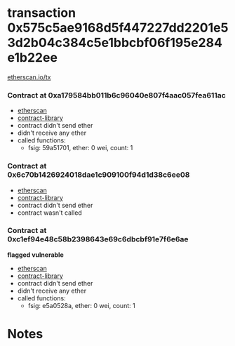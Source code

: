 # transaction 0x575c5ae9168d5f447227dd2201e53d2b04c384c5e1bbcbf06f195e284e1b22ee

[etherscan.io/tx](https://etherscan.io/tx/0x575c5ae9168d5f447227dd2201e53d2b04c384c5e1bbcbf06f195e284e1b22ee)


### Contract at 0xa179584bb011b6c96040e807f4aac057fea611ac

* [etherscan](https://etherscan.io/address/0xa179584bb011b6c96040e807f4aac057fea611ac)
* [contract-library](https://contract-library.com/contracts/Ethereum/a179584bb011b6c96040e807f4aac057fea611ac)
* contract didn't send ether
* didn't receive any ether
* called functions:
    * fsig: 59a51701, ether: 0 wei, count: 1


### Contract at 0x6c70b1426924018dae1c909100f94d1d38c6ee08

* [etherscan](https://etherscan.io/address/0x6c70b1426924018dae1c909100f94d1d38c6ee08)
* [contract-library](https://contract-library.com/contracts/Ethereum/6c70b1426924018dae1c909100f94d1d38c6ee08)
* contract didn't send ether
* contract wasn't called


### Contract at 0xc1ef94e48c58b2398643e69c6dbcbf91e7f6e6ae

**flagged vulnerable**

* [etherscan](https://etherscan.io/address/0xc1ef94e48c58b2398643e69c6dbcbf91e7f6e6ae)
* [contract-library](https://contract-library.com/contracts/Ethereum/c1ef94e48c58b2398643e69c6dbcbf91e7f6e6ae)
* contract didn't send ether
* didn't receive any ether
* called functions:
    * fsig: e5a0528a, ether: 0 wei, count: 1

# Notes

